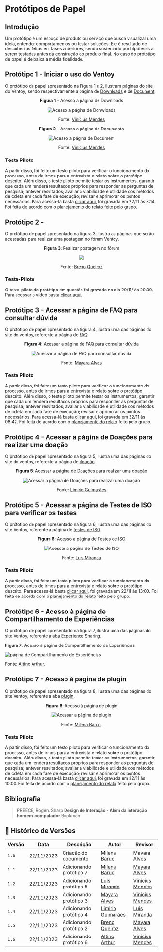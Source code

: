 # Protótipos de Papel

## Introdução

Um protótipo é um esboço de produto ou serviço que busca visualizar uma ideia, entender comportamentos ou testar soluções. Ele é resultado de descobertas feitas em fases anteriores, sendo sustentado por hipóteses a serem testadas antes da construção do produto final. No caso do prótotipo de papel é de baixa a média fidelidade.

## Protótipo 1 - Iniciar o uso do Ventoy

O protótipo de papel apresentado na Figura 1 e 2, ilustram páginas do site do Ventoy, sendo respectivamente a página de [Downloads](https://www.ventoy.net/en/download.html) e de [Document](https://www.ventoy.net/en/doc_news.html).

<center>
  
  **Figura 1** - Acesso a página de Downloads

  ![Acesso a página de Donwloads](../../../assets/prototipos/viniciusdDonwloadProto.jpeg)

  Fonte: [Vinícius Mendes](https://github.com/yabamiah)

  **Figura 2** - Acesso a página de Documento

  ![Acesso a página de Document](../../../assets/prototipos/documentoProto.jpeg)

  Fonte: [Vinícius Mendes](https://github.com/yabamiah)
  
</center>

### Teste Piloto

A partir disso, foi feito um testo piloto para verificar o funcionamento do processo, antes de irmos para a entrevista e relato sobre o protótipo descrito. Além disso, o teste piloto permite testar os instrumentos, garantir que cada um renderá resultados próprios para responder as perguntas de pesquisa; antever resultados; avaliar a viabilidade e utilidade dos métodos de coleta em cada fase de execução; revisar e aprimorar os pontos necessários. Para acessa-lá basta [clicar aqui](https://youtu.be/QaR2__Q8lYw), foi gravada em 22/11 às 8:14. Foi feita de acordo com o [planejamento do relato](./planejamento_relato.md/#preparo) feito pelo grupo.

## Protótipo 2 - 

O protótipo de papel apresentado na figura 3, ilustra as páginas que serão acessadas para realizar uma postagem no fórum Ventoy.

<center>

**Figura 3**: Realizar postagem no fórum

![](../../../assets/prototipos/PrototipoBreno.jpg)

Fonte: [Breno Queiroz](https://github.com/brenob6)

</center>

### Teste-Piloto

O teste-piloto do protótipo em questão foi gravado no dia 20/11/ às 20:00. 
Para acessar o vídeo basta [clicar aqui](https://youtu.be/bfJcuGFK1ko). 

## Protótipo 3 - Acessar a página de FAQ para consultar dúvida

O protótipo de papel apresentado na figura 4, ilustra uma das páginas do site do ventoy, referente a página de [FAQ](https://www.ventoy.net/en/faq.html)

<center>

**Figura 4**: Acessar a página de FAQ para consultar dúvida

![Acessar a página de FAQ para consultar dúvida](../../../assets/prototipos/PrototipoPapelMayara.jpeg)

Fonte: [Mayara Alves](https://github.com/Mayara-tech)

</center>

### Teste Piloto

A partir disso, foi feito um testo piloto para verificar o funcionamento do processo, antes de irmos para a entrevista e relato sobre o protótipo descrito. Além disso, o teste piloto permite testar os instrumentos, garantir que cada um renderá resultados próprios para responder as perguntas de pesquisa; antever resultados; avaliar a viabilidade e utilidade dos métodos de coleta em cada fase de execução; revisar e aprimorar os pontos necessários. Para acessa-lá basta [clicar aqui](https://youtube.com/shorts/_lG3-rFcJ08), foi gravada em 22/11 às 08:42. Foi feita de acordo com o [planejamento do relato](./planejamento_relato.md/#preparo) feito pelo grupo.

## Protótipo 4 - Acessar a página de Doações para realizar uma doação

O protótipo de papel apresentado na figura 5, ilustra uma das páginas do site do ventoy, referente a página de [doação](https://www.ventoy.net/en/donation.html)

<center>

**Figura 5**: Acessar a página de Doações para realizar uma doação

![Acessar a página de Doações para realizar uma doação](../../../assets/prototipos/PrototipoPapelLimirio.jpeg)

Fonte: [Limirio Guimarães](https://github.com/LimirioGuimaraes)

</center>


## Protótipo 5 - Acessar a página de Testes de ISO para verificar os testes
O prótotipo de papel apresentado na figura 6, ilustra uma das páginas do site Ventoy, referente a página de [testes de ISO](https://www.ventoy.net/en/isolist.html).

<center>

**Figura 6**: Acesso a página de Testes de ISO

![Acessar a página de Testes de ISO](../../../assets/prototipos/PrototipoLuis.jpg)

Fonte: [Luis Miranda](https://github.com/LuisMiranda10)

</center>

### Teste Piloto

A partir disso, foi feito um testo piloto para verificar o funcionamento do processo, antes de irmos para a entrevista e relato sobre o protótipo descrito. Para acessa-lá basta [clicar aqui](https://youtu.be/pKw4u7akbbI), foi gravada em 22/11 às 13:00. Foi feita de acordo com o [planejamento do relato](./planejamento_relato.md/#preparo) feito pelo grupo.

## Protótipo 6 - Acesso à página de Compartilhamento de Experiências

O prótotipo de papel apresentado na figura 7, ilustra uma das páginas do site Ventoy, referente a aba [Experience Sharing](https://www.ventoy.net/en/experience.html).

**Figura 7**: Acesso à página de Compartilhamento de Experiências

![página de Compartilhamento de Experiências](../../../assets/prototipos/prototipoArthur.jpg)

Fonte: [Altino Arthur](https://github.com/arthurrochamoreira).

</center>

## Protótipo 7 - Acesso à página de plugin

O prótotipo de papel apresentado na figura 8, ilustra uma das páginas do site Ventoy, referente a aba [plugin](https://www.ventoy.net/en/plugin.html).

<center>

**Figura 8**: Acesso à página de plugin

![Acessar a página de plugin](../../../assets/prototipos/prototipoMilena.jpg)

Fonte: [Milena Baruc](https://github.com/MilenaBaruc).

</center>

### Teste Piloto

A partir disso, foi feito um testo piloto para verificar o funcionamento do processo, antes de irmos para a entrevista e relato sobre o protótipo descrito. Além disso, o teste piloto permite testar os instrumentos, garantir que cada um renderá resultados próprios para responder as perguntas de pesquisa; antever resultados; avaliar a viabilidade e utilidade dos métodos de coleta em cada fase de execução; revisar e aprimorar os pontos necessários. Para acessa-lá basta [clicar aqui](https://youtu.be/rH3lhLAYO7I), foi gravada em 22/11 às 10:00. Foi feita de acordo com o [planejamento do relato](./planejamento_relato.md/#preparo) feito pelo grupo.



## Bibliografia

> PREECE, Rogers Sharp **Design de Interação - Além da interação homem-computador** Bookman <br/>

## 📑 Histórico de Versões 

| **Versão**   |   **Data**   | **Descrição** | **Autor** | **Revisor** |
|--------|---------|-----------|--------|---------|
|`1.0`| 22/11/2023 | Criação do documento | [Milena Baruc](https://github.com/MilenaBaruc) | [Mayara Alves](https://github.com/Mayara-tech) |
|`1.1`| 22/11/2023 | Adicionando protótipo 7 | [Milena Baruc](https://github.com/MilenaBaruc) | [Mayara Alves](https://github.com/Mayara-tech) |
|`1.2`| 22/11/2023 | Adicionando protótipo 5 | [Luis Miranda](https://github.com/LuisMiranda10) | [Vinicius Mendes](https://github.com/yabamiah)  |
|`1.3`| 22/11/2023 | Adicionando protótipo 3 | [Mayara Alves](https://github.com/Mayara-tech) | [Vinicius Mendes](https://github.com/yabamiah)  |
|`1.4`| 22/11/2023 | Adicionando protótipo 4 | [Limirio Guimarães](https://github.com/LimirioGuimaraes) |  [Luis Miranda](https://github.com/LuisMiranda10)  |
|`1.5`| 22/11/2023 | Adicionando protótipo 2 | [Breno Queiroz](https://github.com/brenob6)      | [Mayara Alves](https://github.com/Mayara-tech)   |
|`1.6`| 22/11/2023 | Adicionando protótipo 6 | [Altino Arthur](https://github.com/arthurrochamoreira) | [Vinicius Mendes](https://github.com/yabamiah)  |
